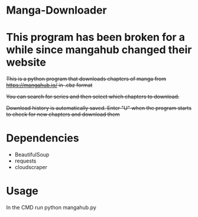 # Manga-Downloader

# This program has been broken for a while since mangahub changed their website

~~This is a python program that downloads chapters of manga from https://mangahub.io/ in .cbz format~~

~~You can search for series and then select which chapters to download.~~

~~Download history is automatically saved. Enter "U" when the program starts to check for new chapters and download them~~

# Dependencies
* BeautifulSoup
* requests
* cloudscraper

# Usage
In the CMD run python mangahub.py


